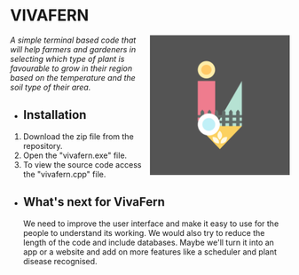 # VIVAFERN #
<img align="right" src="logo.png" height=50% width=50%> 
<i> A simple terminal based code that will help farmers and gardeners in selecting which type of plant is favourable to grow in their region based on the temperature and the soil type of their area. </i>

* ## Installation ##

1. Download the zip file from the repository.
2. Open the "vivafern.exe" file.
3. To view the source code access the "vivafern.cpp" file.

* ## What's next for VivaFern ##
  We need to improve the user interface and make it easy to use for the people to understand its working. We would also try to reduce the length of the code and include databases. Maybe we'll turn it into an app or a website and add on more features like a scheduler and plant disease recognised.
